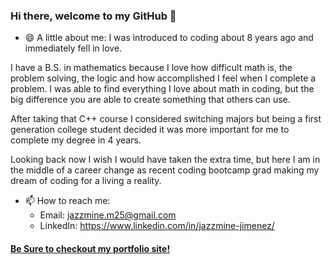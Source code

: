 ### Hi there, welcome to my GitHub 👋

- 😄 A little about me: 
I was introduced to coding about 8 years ago and immediately fell in love.

I have a B.S. in mathematics because I love how difficult math is, the problem solving, the logic and how accomplished I feel when I complete a problem. I was able to find everything I love about math in coding, but the big difference you are able to create something that others can use.

After taking that C++ course I considered switching majors but being a first generation college student decided it was more important for me to complete my degree in 4 years.

Looking back now I wish I would have taken the extra time, but here I am in the middle of a career change as recent coding bootcamp grad making my dream of coding for a living a reality.

- 📫 How to reach me: 
    - Email: jazzmine.m25@gmail.com
    - LinkedIn: https://www.linkedin.com/in/jazzmine-jimenez/

#### [Be Sure to checkout my portfolio site!](https://jazzmine-jimenez.github.io/portfolio/)  
